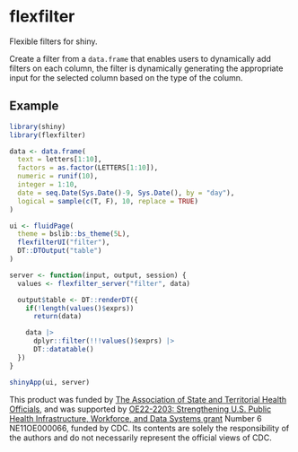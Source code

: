 <!-- badges: start -->
<!-- badges: end -->

# flexfilter

Flexible filters for shiny.

Create a filter from a `data.frame` that enables users to dynamically add
filters on each column, the filter is dynamically generating the appropriate
input for the selected column based on the type of the column.

## Example

```r
library(shiny)
library(flexfilter)

data <- data.frame(
  text = letters[1:10],
  factors = as.factor(LETTERS[1:10]),
  numeric = runif(10),
  integer = 1:10,
  date = seq.Date(Sys.Date()-9, Sys.Date(), by = "day"),
  logical = sample(c(T, F), 10, replace = TRUE)
)

ui <- fluidPage(
  theme = bslib::bs_theme(5L),
  flexfilterUI("filter"),
  DT::DTOutput("table")
)

server <- function(input, output, session) {
  values <- flexfilter_server("filter", data)

  output$table <- DT::renderDT({
    if(!length(values()$exprs))
      return(data)

    data |>
      dplyr::filter(!!!values()$exprs) |>
      DT::datatable()
  })
}

shinyApp(ui, server)
```

This product was funded by [The Association of State and Territorial Health Officials](https://www.astho.org),
and was supported by [OE22-2203: Strengthening U.S. Public Health Infrastructure, Workforce, and Data Systems grant](https://www.cdc.gov/infrastructure/phig/index.html)
Number 6 NE11OE000066, funded by CDC. 
Its contents are solely the responsibility of the authors and do not necessarily represent 
the official views of CDC.
